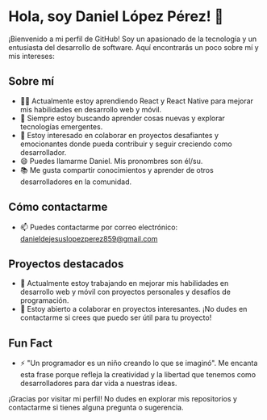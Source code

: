 # Hola, soy Daniel López Pérez! 👋

¡Bienvenido a mi perfil de GitHub! Soy un apasionado de la tecnología y un entusiasta del desarrollo de software. Aquí encontrarás un poco sobre mí y mis intereses:

## Sobre mí
- 👨‍💻 Actualmente estoy aprendiendo React y React Native para mejorar mis habilidades en desarrollo web y móvil.
- 🌱 Siempre estoy buscando aprender cosas nuevas y explorar tecnologías emergentes.
- 💼 Estoy interesado en colaborar en proyectos desafiantes y emocionantes donde pueda contribuir y seguir creciendo como desarrollador.
- 😄 Puedes llamarme Daniel. Mis pronombres son él/su.
- 📚 Me gusta compartir conocimientos y aprender de otros desarrolladores en la comunidad.

## Cómo contactarme
- 📫 Puedes contactarme por correo electrónico: danieldejesuslopezperez859@gmail.com

## Proyectos destacados
- 🔭 Actualmente estoy trabajando en mejorar mis habilidades en desarrollo web y móvil con proyectos personales y desafíos de programación.
- 🚀 Estoy abierto a colaborar en proyectos interesantes. ¡No dudes en contactarme si crees que puedo ser útil para tu proyecto!

## Fun Fact
- ⚡ "Un programador es un niño creando lo que se imaginó". Me encanta esta frase porque refleja la creatividad y la libertad que tenemos como desarrolladores para dar vida a nuestras ideas.

¡Gracias por visitar mi perfil! No dudes en explorar mis repositorios y contactarme si tienes alguna pregunta o sugerencia.

